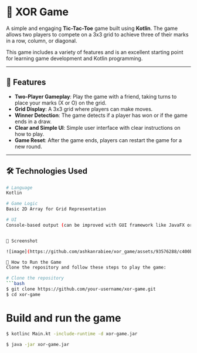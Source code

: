 # 🎲 XOR Game

A simple and engaging **Tic-Tac-Toe** game built using **Kotlin**. The game allows two players to compete on a 3x3 grid to achieve three of their marks in a row, column, or diagonal.

This game includes a variety of features and is an excellent starting point for learning game development and Kotlin programming.

---

## 🚀 Features

- **Two-Player Gameplay**: Play the game with a friend, taking turns to place your marks (X or O) on the grid.
- **Grid Display**: A 3x3 grid where players can make moves.
- **Winner Detection**: The game detects if a player has won or if the game ends in a draw.
- **Clear and Simple UI**: Simple user interface with clear instructions on how to play.
- **Game Reset**: After the game ends, players can restart the game for a new round.

---

## 🛠 Technologies Used

```bash
# Language
Kotlin

# Game Logic
Basic 2D Array for Grid Representation

# UI
Console-based output (can be improved with GUI framework like JavaFX or Android later)


📸 Screenshot

![image](https://github.com/ashkanrabiee/xor_game/assets/93576288/c400bb24-4f94-4a94-8bdf-40a0116db16b)

🧪 How to Run the Game
Clone the repository and follow these steps to play the game:

# Clone the repository
```bash
$ git clone https://github.com/your-username/xor-game.git
$ cd xor-game
```
# Build and run the game
```bash
$ kotlinc Main.kt -include-runtime -d xor-game.jar
```
```bash
$ java -jar xor-game.jar
```
